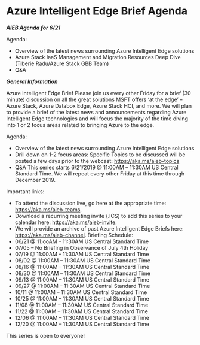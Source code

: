 # Azure Intelligent Edge Brief Agenda

***AIEB Agenda for 6/21***

Agenda:
-	Overview of the latest news surrounding Azure Intelligent Edge solutions
-	Azure Stack IaaS Management and Migration Resources Deep Dive (Tiberie Radu/Azure Stack GBB Team)
-	Q&A


***General Information***

Azure Intelligent Edge Brief
Please join us every other Friday for a brief (30 minute) discussion on all the great solutions MSFT offers ‘at the edge’ – Azure Stack, Azure Databox Edge, Azure Stack HCI, and more.  We will plan to provide a brief of the latest news and announcements regarding Azure Intelligent Edge technologies and will focus the majority of the time diving into 1 or 2 focus areas related to bringing Azure to the edge.

Agenda:
-	Overview of the latest news surrounding Azure Intelligent Edge solutions
-	Drill down on 1-2 focus areas:  Specific Topics to be discussed will be posted a few days prior to the webcast:  https://aka.ms/aieb-topics
-	Q&A
This series starts 6/21/2019 @ 11:00AM – 11:30AM US Central Standard Time.  We will repeat every other Friday at this time through December 2019.  

Important links:
-	To attend the discussion live, go here at the appropriate time:  https://aka.ms/aieb-teams.  
-	Download a recurring meeting invite (.ICS) to add this series to your calendar here:  https://aka.ms/aieb-invite.
-	We will provide an archive of past Azure Intelligent Edge Briefs here:  https://aka.ms/aieb-channel.
Briefing Schedule:
-	06/21 @ 11:ooAM – 11:30AM US Central Standard Time
-	07/05 – No Briefing in Observance of July 4th Holiday
-	07/19 @ 11:00AM – 11:30AM US Central Standard Time
-	08/02 @ 11:00AM – 11:30AM US Central Standard Time
-	08/16 @ 11:00AM – 11:30AM US Central Standard Time
-	08/30 @ 11:00AM – 11:30AM US Central Standard Time
-	09/13 @ 11:00AM – 11:30AM US Central Standard Time
-	09/27 @ 11:00AM – 11:30AM US Central Standard Time
-	10/11 @ 11:00AM – 11:30AM US Central Standard Time
-	10/25 @ 11:00AM – 11:30AM US Central Standard Time
-	11/08 @ 11:00AM – 11:30AM US Central Standard Time
-	11/22 @ 11:00AM – 11:30AM US Central Standard Time
-	12/06 @ 11:00AM – 11:30AM US Central Standard Time
-	12/20 @ 11:00AM – 11:30AM US Central Standard Time

This series is open to everyone!
